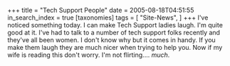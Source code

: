 +++
title = "Tech Support People"
date = 2005-08-18T04:51:55
in_search_index = true
[taxonomies]
tags =  [
"Site-News",
]
+++
I've noticed something today. I can make Tech Support ladies laugh. I'm quite good at it. I've had to talk to a number of tech support folks recently and they've all been women. I don't know why but it comes in handy. If you make them laugh they are much nicer when trying to help you. Now if my wife is reading this don't worry. I'm not flirting.... <em>much</em>.
